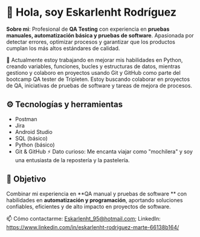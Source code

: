 # 👋 Hola, soy Eskarlenht Rodríguez
**Sobre mi**: 
Profesional de **QA Testing** con experiencia en **pruebas manuales, automatización básica y pruebas de software**. Apasionada por detectar errores, optimizar procesos y garantizar que los productos cumplan los más altos estándares de calidad.

🔭 Actualmente estoy trabajando en mejorar mis habilidades en Python, creando variables, funciones, bucles y estructuras de datos, mientras gestiono y colaboro en proyectos usando Git y GitHub como parte del bootcamp QA tester de Tripleten. 
Estoy buscando colaborar en proyectos de QA, iniciativas de pruebas de software y tareas de mejora de procesos.

## ⚙️ Tecnologías y herramientas
- Postman  
- Jira  
- Android Studio  
- SQL (básico)
- Python (básico)  
- Git & GitHub
⚡ Dato curioso: Me encanta viajar como "mochilera" y soy una entusiasta de la repostería y la pastelería.
## 🌱 Objetivo
Combinar mi experiencia en **QA manual y pruebas de software ** con habilidades en **automatización y programación**, aportando soluciones confiables, eficientes y de alto impacto en proyectos de software.

📫 Cómo contactarme: Eskarlenht_95@hotmail.com; LinkedIn: https://www.linkedin.com/in/eskarlenht-rodriguez-marte-66138b164/
